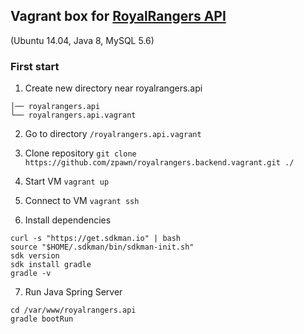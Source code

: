 ## Vagrant box for [RoyalRangers API](https://github.com/royalrangers-ck/rr-api)
(Ubuntu 14.04, Java 8, MySQL 5.6)

### First start
1. Create new directory near royalrangers.api
```
│── royalrangers.api
└── royalrangers.api.vagrant
```

2. Go to directory `/royalrangers.api.vagrant`

3. Clone repository `git clone https://github.com/zpawn/royalrangers.backend.vagrant.git ./`

4. Start VM 
```vagrant up```

5. Connect to VM
```vagrant ssh```

6. Install dependencies
```
curl -s "https://get.sdkman.io" | bash
source "$HOME/.sdkman/bin/sdkman-init.sh"
sdk version
sdk install gradle
gradle -v 
```

7. Run Java Spring Server
```
cd /var/www/royalrangers.api
gradle bootRun
```
